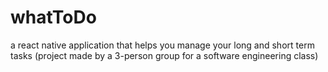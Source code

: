 # whatToDo
a react native application that helps you manage your long and short term tasks (project made by a 3-person group for a software engineering class)
